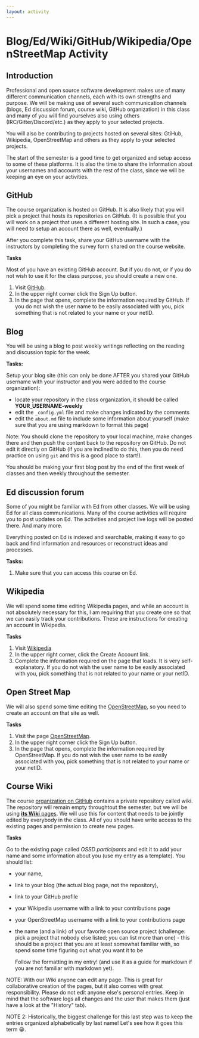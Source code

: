 ```yaml
---
layout: activity
---
```


# Blog/Ed/Wiki/GitHub/Wikipedia/OpenStreetMap Activity

## Introduction

 Professional and open source software development makes use of many different communication channels, each with its own strengths and purpose.
 We will be making use of several such communication channels (blogs, Ed discussion forum, course wiki, GitHub organization) in this class and many of you will find yourselves also using others (IRC/Gitter/Discord/etc.) as they apply to your selected projects.

 You will also be contributing to projects hosted on several sites: GtiHub, Wikipedia, OpenStreetMap  and others as they apply to your selected projects.

 The start of the semester is a good time to get organized and setup access to some of these platforms. It is also the time to share the information 
 about your usernames and accounts with the rest of the class, since we will be keeping an eye on your activities. 


## GitHub

 The course organization is hosted on GitHub. It is also likely that you will pick a project
 that hosts its repositories on GitHub. (It is possible that you will work on a
 	project that uses a different hosting site. In such a case, you will need to setup
 	an account there as well, eventually.)
    
After you complete this task, share your GitHub username with the instructors by completing the survey form shared on the course website. 

 **Tasks**

Most of you have an existing GitHub account. But if you do not, or if you do not wish to use it for the class purpose, you should create a new one.

 1. Visit [GitHub](https://github.com/).
 2. In the upper right corner click the Sign Up button.
 3. In the page that opens, complete the information required by GitHub.
 If you do not wish the user name to be easily associated with you, pick something that is not related to your name or your netID.



## Blog

 You will be using a blog to post weekly writings reflecting on the reading and discussion topic for the week.

 **Tasks:**

Setup your blog site (this can only be done AFTER you shared your GitHub username with your instructor and you were added to the course organization):
- locate your repository in the class organization, it should be called __YOUR_USERNAME-weekly__
- edit the `_config.yml` file and make changes indicated by the comments
- edit the `about.md` file to include some information about yourself
 (make sure that you are using markdown to format this page)

Note: You should clone the repository to your local machine, make changes there and then push the content back to the repository on GitHub. Do not edit it directly on GitHub (if you are inclined to do this, then you do need practice on using `git` and this is a good place to start!).

You should be making your first blog post by the end of the first week of classes and then weekly throughout the semester.

<!--
## Slack

Slack is "A messaging app for teams". Slack helps teams working on projects to do all communications within a single app rather than spreading information across e-mail, im, texts, etc. Everything posted on Slack is indexed and searchable, making it easy to go back and find information and resources or reconstruct ideas and processes.

 **Tasks:**

 1.  Skim over the [What is Slack?](https://get.slack.help/hc/en-us/articles/115004071768-What-is-Slack-) page to familiarize yourself with the Slack Basics. You don't have to get everything... just get the idea.
 2.  Use this link [nyuossd.slack.com/signup](https://join.slack.com/t/cs-2sr2399/shared_invite/zt-12cw2ik8m-tWRCYB5OIOoObEVUi~Bueg) to sign up directly for our course Slack Workspace.
 3.  [Edit Your Profile](https://get.slack.help/hc/en-us/articles/204092246-Edit-your-profile) to include at least your first and last name. You can also upload a photo or avatar if you'd like.
 4.  Skim over the links in the [Work in Channels Topic](https://get.slack.help/hc/en-us/categories/200111606) page
 5.   Skim over the links in the [Send Messages Topic](https://get.slack.help/hc/en-us/categories/200111606#send-messages) do the following:
     -   Post a message to the #general channel.
     -   Edit the message you just posted.
     -   Star the #course channel and note where your starred channels appear.
     -   Star a message in the #general channel and note where your starred messages appear.
     -   Add a reaction to a message in the #general channel.
     -   Team up with a classmate or two:
         -   Mention another member in a message in the #general channel.
         -   Find the list of your mentions and reactions.
         -   Send a direct message to someone.
         -   Reply to a direct message from someone.

-->


## Ed discussion forum

Some of you might be familiar with Ed from other classes. We will be using Ed for all class communications. Many of the course activities will require 
you to post updates on Ed. The activities and project live logs will be posted there. And many more. 

Everything posted on Ed is indexed and searchable, making it easy to go back and find information and resources or reconstruct ideas and processes.

 **Tasks:**

 1.  Make sure that you can access this course on Ed. 


## Wikipedia

We will spend some time editing Wikipedia pages, and while an account is not
absolutely necessary for this, I am requiring that you create one so that we can easily track your contributions.
These are instructions for creating an account in Wikipedia.

**Tasks**

1. Visit [Wikipedia](https://en.wikipedia.org/wiki/Main_Page)
2. In the upper right corner, click the Create Account link.
3. Complete the information required on the page that loads. It is very self-explanatory. If you do not wish the user name to be easily associated with you, pick something that is not related to your name or your netID.


## Open Street Map

We will also spend some time editing the [OpenStreetMap](https://www.openstreetmap.org), so you need to create an account on that site as well.

**Tasks**

1. Visit the page [OpenStreetMap](https://www.openstreetmap.org).
2. In the upper right corner click the Sign Up button.
3. In the page that opens, complete the information required by OpenStreetMap.
If you do not wish the user name to be easily associated with you, pick something that is not related to your name or your netID.


## Course Wiki

The course [organization on GitHub](https://github.com/ossd-s24) contains a private repository called wiki. 
The repository will remain empty throughtout the semester, but we will be using [__its Wiki__ pages](https://github.com/ossd-s24/wiki/wiki). 
We will use this for content that needs to be jointly edited by everybody in the class. All of you should have write access to the existing pages and permission to create new pages.

**Tasks**

Go to the existing page called _OSSD participants_ and edit it to add your name and some information about you (use my entry as a template). You should list:
- your name,
- link to your blog (the actual blog page, not the repository),
- link to your GitHub profile
- your Wikipedia username with a link to your contributions page
- your OpenStreetMap username  with a link to your contributions page 
- the name (and a link) of your favorite open source project (challenge: pick
  a project that nobody else listed; you can list more than one) - this should be a project that you are at least somewhat familiar with, so spend some time figuring out what you want it to be

  Follow the formatting in my entry! (and use it as a guide for markdown if you are not familiar with markdown yet).

NOTE: With our Wiki anyone can edit any page. This is great for collaborative creation of the pages, but it also comes with great responsibility. Please do not edit anyone else's personal entries. Keep in mind that the software logs all changes and the user that makes them (just have a look at the "History" tab). 

NOTE 2: Historically, the biggest challenge for this last step was to keep the entries organized alphabetically by last name! Let's see how it goes this term &#128512;. 

